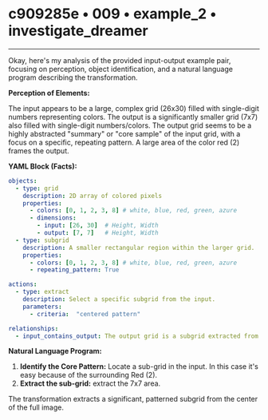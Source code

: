 # c909285e • 009 • example_2 • investigate_dreamer

---
Okay, here's my analysis of the provided input-output example pair, focusing on perception, object identification, and a natural language program describing the transformation.

**Perception of Elements:**

The input appears to be a large, complex grid (26x30) filled with single-digit numbers representing colors. The output is a significantly smaller grid (7x7) also filled with single-digit numbers/colors.  The output grid seems to be a highly abstracted "summary" or "core sample" of the input grid, with a focus on a specific, repeating pattern. A large area of the color red (2) frames the output.

**YAML Block (Facts):**



```yaml
objects:
  - type: grid
    description: 2D array of colored pixels
    properties:
      - colors: [0, 1, 2, 3, 8] # white, blue, red, green, azure
      - dimensions:
        - input: [26, 30]  # Height, Width
        - output: [7, 7]   # Height, Width
  - type: subgrid
    description: A smaller rectangular region within the larger grid.
    properties:
      - colors: [0, 1, 2, 3, 8] # white, blue, red, green, azure
      - repeating_pattern: True

actions:
  - type: extract
    description: Select a specific subgrid from the input.
    parameters:
      - criteria:  "centered pattern"

relationships:
  - input_contains_output: The output grid is a subgrid extracted from the input grid, potentially after some transformation or simplification.

```



**Natural Language Program:**

1.  **Identify the Core Pattern:** Locate a sub-grid in the input. In this case it's easy because of the surrounding Red (2).
2.  **Extract the sub-grid:** extract the 7x7 area.

The transformation extracts a significant, patterned subgrid from the center of the full image.

